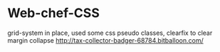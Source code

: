 # Web-chef-CSS
grid-system in place, used some css pseudo classes, clearfix to clear margin collapse
http://tax-collector-badger-68784.bitballoon.com/
